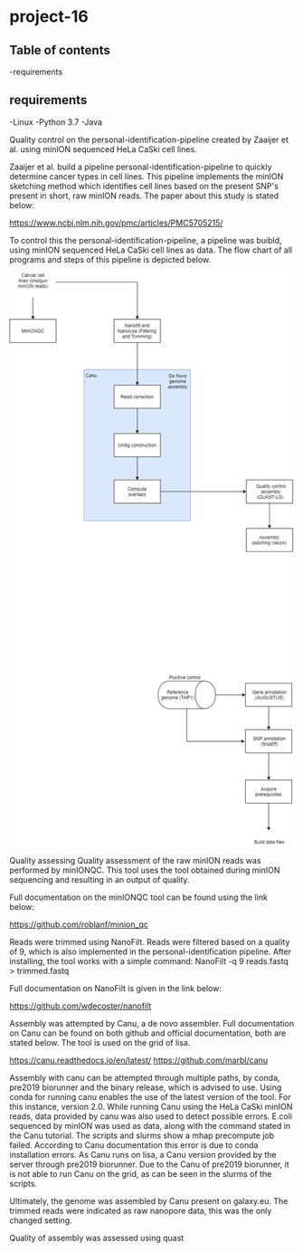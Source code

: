 # project-16
## Table of contents
-requirements

## requirements
-Linux
-Python 3.7
-Java


























Quality control on the personal-identification-pipeline created by Zaaijer et al. using minION sequenced HeLa CaSki cell lines.

Zaaijer et al. build a pipeline personal-identification-pipeline to quickly determine cancer types in cell lines. This pipeline implements the minION sketching method which identifies cell lines based on the present SNP's present in short, raw minION reads. The paper about this study is stated below:

https://www.ncbi.nlm.nih.gov/pmc/articles/PMC5705215/

To control this the personal-identification-pipeline, a pipeline was buibld, using minION sequenced HeLa CaSki cell lines as data.
The flow chart of all programs and steps of this pipeline is depicted below.

![](flowchart_end_report.png)

Quality assessing 
Quality assessment of the raw minION reads was performed by minIONQC. This tool uses the tool obtained during minION sequencing and resulting in an output of quality. 

Full documentation on the minIONQC tool can be found using the link below:

https://github.com/roblanf/minion_qc

Reads were trimmed using NanoFilt. Reads were filtered based on a quality of 9, which is also implemented in the personal-identification pipeline. After installing, the tool works with a simple command: NanoFilt -q 9 reads.fastq > trimmed.fastq  

Full documentation on NanoFilt is given in the link below:

https://github.com/wdecoster/nanofilt

Assembly was attempted by Canu, a de novo assembler. Full documentation on Canu can be found on both github and official documentation, both are stated below. The tool is used on the grid of lisa.

https://canu.readthedocs.io/en/latest/
https://github.com/marbl/canu

Assembly with canu can be attempted through multiple paths, by conda, pre2019 biorunner and the binary release, which is advised to use. Using conda for running canu enables the use of the latest version of the tool. For this instance, version 2.0. While running Canu using the HeLa CaSki minION reads, data provided by canu was also used to detect possible errors. E.coli sequenced by minION was used as data, along with the command stated in the Canu tutorial. The scripts and slurms show a mhap precompute job failed. According to Canu documentation this error is due to conda installation errors. As Canu runs on lisa, a Canu version provided by the server through pre2019 biorunner. Due to the Canu of pre2019 biorunner, it is not able to run Canu on the grid, as can be seen in the slurms of the scripts. 

Ultimately, the genome was assembled by Canu present on galaxy.eu. The trimmed reads were indicated as raw nanopore data, this was the only changed setting.

Quality of assembly was assessed using quast







